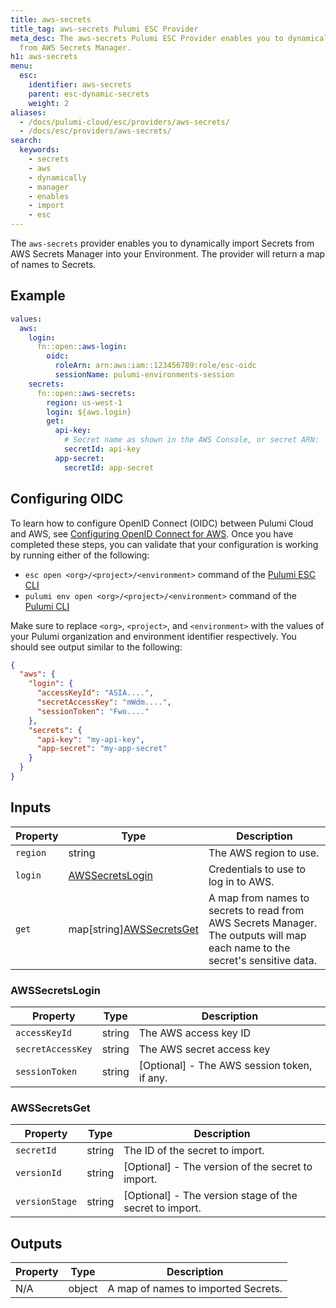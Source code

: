 ```yaml
---
title: aws-secrets
title_tag: aws-secrets Pulumi ESC Provider
meta_desc: The aws-secrets Pulumi ESC Provider enables you to dynamically import Secrets
  from AWS Secrets Manager.
h1: aws-secrets
menu:
  esc:
    identifier: aws-secrets
    parent: esc-dynamic-secrets
    weight: 2
aliases:
  - /docs/pulumi-cloud/esc/providers/aws-secrets/
  - /docs/esc/providers/aws-secrets/
search:
  keywords:
    - secrets
    - aws
    - dynamically
    - manager
    - enables
    - import
    - esc
---
```


The `aws-secrets` provider enables you to dynamically import Secrets from AWS Secrets Manager into your Environment. The provider will return a map of names to Secrets.

## Example

```yaml
values:
  aws:
    login:
      fn::open::aws-login:
        oidc:
          roleArn: arn:aws:iam::123456789:role/esc-oidc
          sessionName: pulumi-environments-session
    secrets:
      fn::open::aws-secrets:
        region: us-west-1
        login: ${aws.login}
        get:
          api-key:
            # Secret name as shown in the AWS Console, or secret ARN:
            secretId: api-key
          app-secret:
            secretId: app-secret
```

## Configuring OIDC

To learn how to configure OpenID Connect (OIDC) between Pulumi Cloud and AWS, see [Configuring OpenID Connect for AWS](/docs/pulumi-cloud/oidc/provider/aws/). Once you have completed these steps, you can validate that your configuration is working by running either of the following:

* `esc open <org>/<project>/<environment>` command of the [Pulumi ESC CLI](/docs/esc-cli/)
* `pulumi env open <org>/<project>/<environment>` command of the [Pulumi CLI](/docs/install/)

Make sure to replace `<org>`, `<project>`, and `<environment>` with the values of your Pulumi organization and environment identifier respectively. You should see output similar to the following:

```json
{
  "aws": {
    "login": {
      "accessKeyId": "ASIA....",
      "secretAccessKey": "mWdm....",
      "sessionToken": "Fwo...."
    },
    "secrets": {
      "api-key": "my-api-key",
      "app-secret": "my-app-secret"
    }
  }
}
```

## Inputs

| Property | Type                                       | Description                                                                                                                  |
|----------|--------------------------------------------|------------------------------------------------------------------------------------------------------------------------------|
| `region` | string                                     | The AWS region to use.                                                                                                       |
| `login`  | [AWSSecretsLogin](#awssecretslogin)        | Credentials to use to log in to AWS.                                                                                         |
| `get`    | map[string][AWSSecretsGet](#awssecretsget) | A map from names to secrets to read from AWS Secrets Manager. The outputs will map each name to the secret's sensitive data. |

### AWSSecretsLogin

| Property          | Type   | Description                                 |
|-------------------|--------|---------------------------------------------|
| `accessKeyId`     | string | The AWS access key ID                       |
| `secretAccessKey` | string | The AWS secret access key                   |
| `sessionToken`    | string | [Optional] - The AWS session token, if any. |

### AWSSecretsGet

| Property       | Type   | Description                                             |
|----------------|--------|---------------------------------------------------------|
| `secretId`     | string | The ID of the secret to import.                         |
| `versionId`    | string | [Optional] - The version of the secret to import.       |
| `versionStage` | string | [Optional] - The version stage of the secret to import. |

## Outputs

| Property | Type   | Description                         |
|----------|--------|-------------------------------------|
| N/A      | object | A map of names to imported Secrets. |

